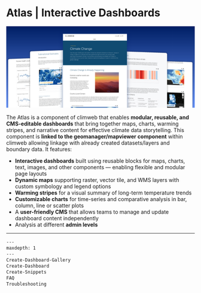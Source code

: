 # Atlas | Interactive Dashboards

![ClimWeb Atlas](../../_static/images/atlas/atlas_showcase_notitle.png "ClimWeb Atlas")


The Atlas is a component of climweb that enables **modular, reusable, and CMS-editable dashboards** that bring together maps, charts, warming stripes, and narrative content for effective climate data storytelling. This component is **linked to the geomanager/mapviewer component** within climweb allowing linkage with already created datasets/layers and boundary data. It features:
- **Interactive dashboards** built using reusable blocks for maps, charts, text, images, and other components — enabling flexible and modular page layouts
- **Dynamic maps** supporting raster, vector tile, and WMS layers with custom symbology and legend options
- **Warming stripes** for a visual summary of long-term temperature trends
- **Customizable charts** for time-series and comparative analysis in bar, column, line or scatter plots
- A **user-friendly CMS** that allows teams to manage and update dashboard content independently
- Analysis at different **admin levels**

---

```{toctree}
---
maxdepth: 1
---
Create-Dashboard-Gallery
Create-Dashboard
Create-Snippets
FAQ
Troubleshooting
```






